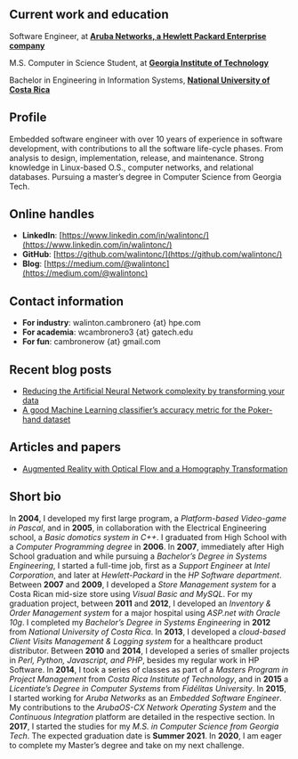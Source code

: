 ## Current work and education
Software Engineer, at [**Aruba Networks, a Hewlett Packard Enterprise company**](https://www.arubanetworks.com/)

M.S. Computer in Science Student, at [**Georgia Institute of Technology**](https://www.cc.gatech.edu/future/masters/mscs)

Bachelor in Engineering in Information Systems, [**National University of Costa Rica**](https://en.wikipedia.org/wiki/National_University_of_Costa_Rica)

## Profile
Embedded software engineer with over 10 years of experience in software development, with contributions to all the software life-cycle phases. From analysis to design, implementation, release, and maintenance. Strong knowledge in Linux-based O.S., computer networks, and relational databases. Pursuing a master’s degree in Computer Science from Georgia Tech.

## Online handles

- **LinkedIn**: [https://www.linkedin.com/in/walintonc/](https://www.linkedin.com/in/walintonc/)
- **GitHub**: [https://github.com/walintonc/](https://github.com/walintonc/)
- **Blog**: [https://medium.com/@walintonc](https://medium.com/@walintonc)

## Contact information

- **For industry**: walinton.cambronero {at} hpe.com
- **For academia**: wcambronero3 {at} gatech.edu
- **For fun**:      cambronerow {at} gmail.com

## Recent blog posts

- [Reducing the Artificial Neural Network complexity by transforming your data][blog-ml-pokerhand-transformation]
- [A good Machine Learning classifier’s accuracy metric for the Poker-hand dataset][blog-ml-pokerhand-metric]

## Articles and papers

- [Augmented Reality with Optical Flow and a Homography Transformation][paper-cv-augmented-reality]

## Short bio
In **2004**, I developed my first large program, a *Platform-based Video-game in Pascal*, and in **2005**, in collaboration with the Electrical Engineering school, a *Basic domotics system in C++*. I graduated from High School with a *Computer Programming degree* in **2006**. In **2007**, immediately after High School graduation and while pursuing a *Bachelor’s Degree in Systems Engineering*, I started a full-time job, first as a *Support Engineer* at *Intel Corporation*, and later at *Hewlett-Packard* in the *HP Software department*. Between **2007** and **2009**, I developed a *Store Management system* for a Costa Rican mid-size store using *Visual Basic and MySQL*. For my graduation project, between **2011** and **2012**, I developed an *Inventory & Order Management system* for a major hospital using *ASP.net with Oracle 10g*. I completed my *Bachelor’s Degree in Systems Engineering* in **2012** from *National University of Costa Rica*.  In **2013**, I developed a *cloud-based Client Visits Management & Logging system* for a healthcare product distributor. Between **2010** and **2014**, I developed a series of smaller projects in *Perl, Python, Javascript, and PHP*, besides my regular work in HP Software. In **2014**, I took a series of classes as part of a *Masters Program in Project Management* from *Costa Rica Institute of Technology*, and in **2015** a *Licentiate’s Degree in Computer Systems* from *Fidélitas University*. In **2015**, I started working for *Aruba Networks* as an *Embedded Software Engineer*. My contributions to the *ArubaOS-CX Network Operating System* and the *Continuous Integration* platform are detailed in the respective section. In **2017**, I started the studies for my *M.S. in Computer Science from Georgia Tech*. The expected graduation date is **Summer 2021**. In **2020**, I am eager to complete my Master’s degree and take on my next challenge.

<!-- Links -->

[paper-cv-augmented-reality]: https://github.com/walintonc/cv/raw/master/augmented_reality_computer_vision.pdf
[blog-ml-pokerhand-metric]: https://medium.com/@walintonc/a-good-machine-learning-classifiers-accuracy-metric-for-the-poker-hand-dataset-44cc3456b66d
[blog-ml-pokerhand-transformation]: https://medium.com/@walintonc/reducing-the-artificial-neural-network-complexity-by-transforming-your-data-37ff50d94562

